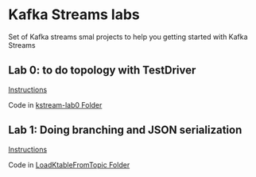 # Kafka Streams labs

Set of Kafka streams smal projects to help you getting started with Kafka Streams

## Lab 0: to do topology with TestDriver

[Instructions](https://ibm-cloud-architecture.github.io/refarch-eda/use-cases/kafka-streams/lab-0/)

Code in [kstream-lab0 Folder](kstream-lab0)

## Lab 1: Doing branching and JSON serialization


[Instructions](https://ibm-cloud-architecture.github.io/refarch-eda/use-cases/kafka-streams/lab-1/)

Code in [LoadKtableFromTopic Folder](LoadKtableFromTopic)